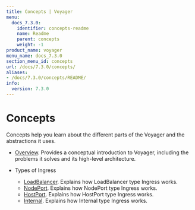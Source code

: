 ```yaml
---
title: Concepts | Voyager
menu:
  docs_7.3.0:
    identifier: concepts-readme
    name: Readme
    parent: concepts
    weight: -1
product_name: voyager
menu_name: docs_7.3.0
section_menu_id: concepts
url: /docs/7.3.0/concepts/
aliases:
- /docs/7.3.0/concepts/README/
info:
  version: 7.3.0
---
```


# Concepts

Concepts help you learn about the different parts of the Voyager and the abstractions it uses.

- [Overview](/docs/7.3.0/concepts/overview). Provides a conceptual introduction to Voyager, including the problems it solves and its high-level architecture.

- Types of Ingress
  - [LoadBalancer](/docs/7.3.0/concepts/ingress-types/loadbalancer). Explains how LoadBalancer type Ingress works.
  - [NodePort](/docs/7.3.0/concepts/ingress-types/nodeport). Explains how NodePort type Ingress works.
  - [HostPort](/docs/7.3.0/concepts/ingress-types/hostport). Explains how HostPort type Ingress works.
  - [Internal](/docs/7.3.0/concepts/ingress-types/internal). Explains how Internal type Ingress works.
